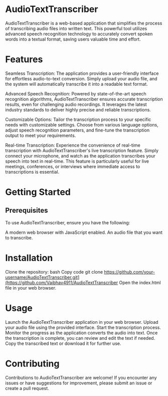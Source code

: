 # AudioTextTranscriber
AudioTextTranscriber is a web-based application that simplifies the process of transcribing audio files into written text. This powerful tool utilizes advanced speech recognition technology to accurately convert spoken words into a textual format, saving users valuable time and effort.

# Features
Seamless Transcription: The application provides a user-friendly interface for effortless audio-to-text conversion. Simply upload your audio file, and the system will automatically transcribe it into a readable text format.

Advanced Speech Recognition: Powered by state-of-the-art speech recognition algorithms, AudioTextTranscriber ensures accurate transcription results, even for challenging audio recordings. It leverages the latest industry standards to deliver highly precise and reliable transcriptions.

Customizable Options: Tailor the transcription process to your specific needs with customizable settings. Choose from various language options, adjust speech recognition parameters, and fine-tune the transcription output to meet your requirements.

Real-time Transcription: Experience the convenience of real-time transcription with AudioTextTranscriber's live transcription feature. Simply connect your microphone, and watch as the application transcribes your speech into text in real-time. This feature is particularly useful for live meetings, conferences, or interviews where immediate access to transcriptions is essential.

# Getting Started
## Prerequisites
To use AudioTextTranscriber, ensure you have the following:

A modern web browser with JavaScript enabled.
An audio file that you want to transcribe.

# Installation
Clone the repository:
bash
Copy code
git clone https://github.com/your-username/AudioTextTranscriber.git](https://github.com/Vaibhav4911/AudioTextTranscriber
Open the index.html file in your web browser.

# Usage
Launch the AudioTextTranscriber application in your web browser.
Upload your audio file using the provided interface.
Start the transcription process.
Monitor the progress as the application converts the audio into text.
Once the transcription is complete, you can review and edit the text if needed.
Copy the transcribed text or download it for further use.

# Contributing
Contributions to AudioTextTranscriber are welcome! If you encounter any issues or have suggestions for improvement, please submit an issue or create a pull request.
